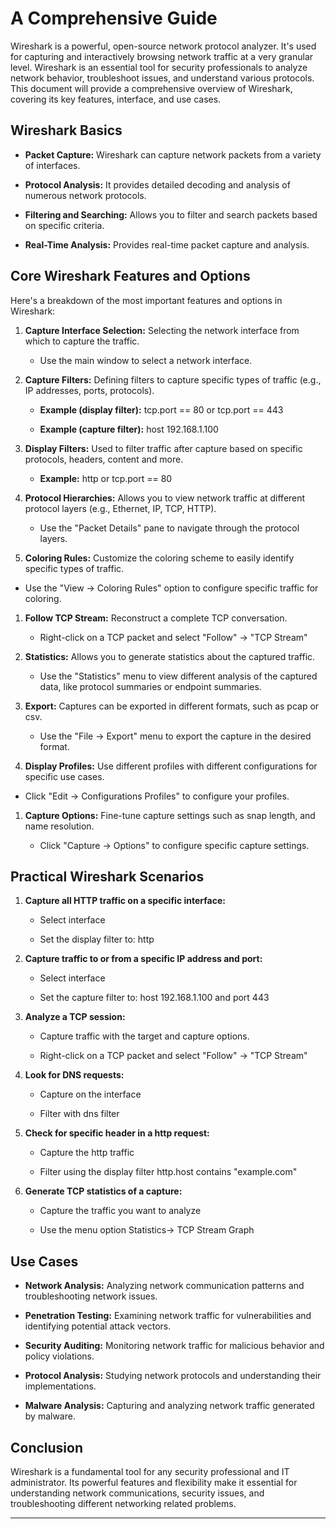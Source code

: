 # A Comprehensive Guide

Wireshark is a powerful, open-source network protocol analyzer. It's used for capturing and interactively browsing network traffic at a very granular level. Wireshark is an essential tool for security professionals to analyze network behavior, troubleshoot issues, and understand various protocols. This document will provide a comprehensive overview of Wireshark, covering its key features, interface, and use cases.

## Wireshark Basics

- **Packet Capture:** Wireshark can capture network packets from a variety of interfaces.
    
- **Protocol Analysis:** It provides detailed decoding and analysis of numerous network protocols.
    
- **Filtering and Searching:** Allows you to filter and search packets based on specific criteria.
    
- **Real-Time Analysis:** Provides real-time packet capture and analysis.
    

## Core Wireshark Features and Options

Here's a breakdown of the most important features and options in Wireshark:

1. **Capture Interface Selection:** Selecting the network interface from which to capture the traffic.
    
    - Use the main window to select a network interface.
        
2. **Capture Filters:** Defining filters to capture specific types of traffic (e.g., IP addresses, ports, protocols).
    
    - **Example (display filter):** tcp.port == 80 or tcp.port == 443
        
    - **Example (capture filter):** host 192.168.1.100
        
3. **Display Filters:** Used to filter traffic after capture based on specific protocols, headers, content and more.
    
    - **Example:** http or tcp.port == 80
        
4. **Protocol Hierarchies:** Allows you to view network traffic at different protocol layers (e.g., Ethernet, IP, TCP, HTTP).
    
    - Use the "Packet Details" pane to navigate through the protocol layers.
        
5. **Coloring Rules:** Customize the coloring scheme to easily identify specific types of traffic.
    

- Use the "View -> Coloring Rules" option to configure specific traffic for coloring.
    

1. **Follow TCP Stream:** Reconstruct a complete TCP conversation.
    
    - Right-click on a TCP packet and select "Follow" -> "TCP Stream"
        
2. **Statistics:** Allows you to generate statistics about the captured traffic.
    
    - Use the "Statistics" menu to view different analysis of the captured data, like protocol summaries or endpoint summaries.
        
3. **Export:** Captures can be exported in different formats, such as pcap or csv.
    
    - Use the "File -> Export" menu to export the capture in the desired format.
        
4. **Display Profiles:** Use different profiles with different configurations for specific use cases.
    

- Click "Edit -> Configurations Profiles" to configure your profiles.
    

1. **Capture Options:** Fine-tune capture settings such as snap length, and name resolution.
    
    - Click "Capture -> Options" to configure specific capture settings.
        

## Practical Wireshark Scenarios

1. **Capture all HTTP traffic on a specific interface:**
    
    - Select interface
        
    - Set the display filter to: http
        
2. **Capture traffic to or from a specific IP address and port:**
    
    - Select interface
        
    - Set the capture filter to: host 192.168.1.100 and port 443
        
3. **Analyze a TCP session:**
    
    - Capture traffic with the target and capture options.
        
    - Right-click on a TCP packet and select "Follow" -> "TCP Stream"
        
4. **Look for DNS requests:**
    
    - Capture on the interface
        
    - Filter with dns filter
        
5. **Check for specific header in a http request:**
    
    - Capture the http traffic
        
    - Filter using the display filter http.host contains "example.com"
        
6. **Generate TCP statistics of a capture:**
    
    - Capture the traffic you want to analyze
        
    - Use the menu option Statistics-> TCP Stream Graph
        

## Use Cases

- **Network Analysis:** Analyzing network communication patterns and troubleshooting network issues.
    
- **Penetration Testing:** Examining network traffic for vulnerabilities and identifying potential attack vectors.
    
- **Security Auditing:** Monitoring network traffic for malicious behavior and policy violations.
    
- **Protocol Analysis:** Studying network protocols and understanding their implementations.
    
- **Malware Analysis:** Capturing and analyzing network traffic generated by malware.
    

## Conclusion

Wireshark is a fundamental tool for any security professional and IT administrator. Its powerful features and flexibility make it essential for understanding network communications, security issues, and troubleshooting different networking related problems.

---
